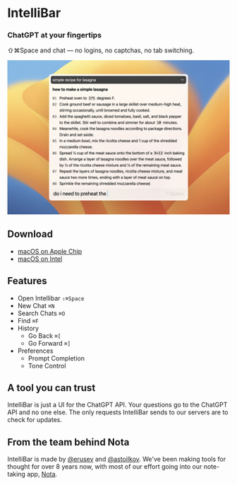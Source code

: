 # IntelliBar

### ChatGPT at your fingertips

⇧⌘Space and chat — no logins, no captchas, no tab switching.

![Hero shot](./assets/hero.png)

## Download

- [macOS on Apple Chip](https://s.caret.io/apps/3/download/arm64-mac)
- [macOS on Intel](https://s.caret.io/apps/3/download/mac)

## Features

- Open Intellibar `⇧⌘Space`
- New Chat `⌘N`
- Search Chats `⌘O`
- Find `⌘F`
- History
    - Go Back `⌘[`
    - Go Forward `⌘]`
- Preferences
    - Prompt Completion
    - Tone Control

## A tool you can trust

IntelliBar is just a UI for the ChatGPT API. Your questions go to the ChatGPT API and no one else. The only requests IntelliBar sends to our servers are to check for updates.

## From the team behind Nota

IntelliBar is made by [@erusev](https://github.com/erusev) and [@astoilkov](https://github.com/astoilkov). We've been making tools for thought for over 8 years now, with most of our effort going into our note-taking app, [Nota](https://nota.md/).
